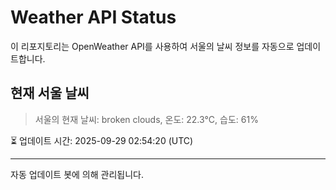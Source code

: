 
# Weather API Status

이 리포지토리는 OpenWeather API를 사용하여 서울의 날씨 정보를 자동으로 업데이트합니다.

## 현재 서울 날씨
> 서울의 현재 날씨: broken clouds, 온도: 22.3°C, 습도: 61%

⏳ 업데이트 시간: 2025-09-29 02:54:20 (UTC)

---
자동 업데이트 봇에 의해 관리됩니다.
